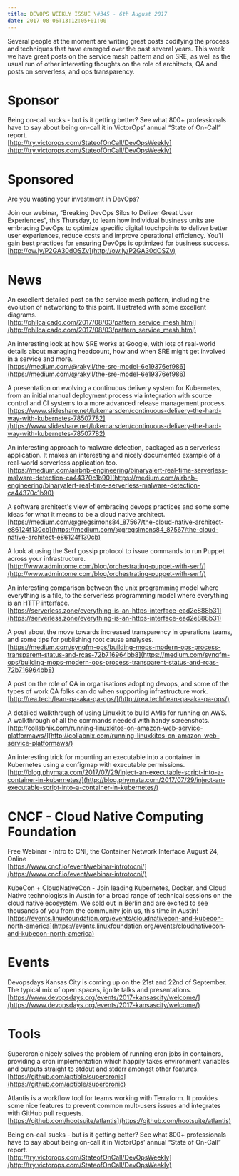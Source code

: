 ```yaml
---
title: DEVOPS WEEKLY ISSUE \#345 - 6th August 2017 
date: 2017-08-06T13:12:05+01:00
---
```


Several people at the moment are writing great posts codifying the process and techniques that have emerged over the past several years. This week we have great posts on the service mesh pattern and on SRE, as well as the usual run of other interesting thoughts on the role of architects, QA and posts on serverless, and ops transparency.


Sponsor
======

Being on-call sucks - but is it getting better? See what 800+ professionals have to say about being on-call it in VictorOps’ annual “State of On-Call” report.
<br>[http://try.victorops.com/StateofOnCall/DevOpsWeekly](http://try.victorops.com/StateofOnCall/DevOpsWeekly)


Sponsored
========

Are you wasting your investment in DevOps?

Join our webinar, “Breaking DevOps Silos to Deliver Great User Experiences”, this Thursday, to learn how individual business units are embracing DevOps to optimize specific digital touchpoints to deliver better user experiences, reduce costs and improve operational efficiency. You’ll gain best practices for ensuring DevOps is optimized for business success.
<br>[http://ow.ly/P2GA30dOSZv](http://ow.ly/P2GA30dOSZv)


News
====

An excellent detailed post on the service mesh pattern, including the evolution of networking to this point. Illustrated with some excellent diagrams.
<br>[http://philcalcado.com/2017/08/03/pattern_service_mesh.html](http://philcalcado.com/2017/08/03/pattern_service_mesh.html)


An interesting look at how SRE works at Google, with lots of real-world details about managing headcount, how and when SRE might get involved in a service and more.
<br>[https://medium.com/@rakyll/the-sre-model-6e19376ef986](https://medium.com/@rakyll/the-sre-model-6e19376ef986)


A presentation on evolving a continuous delivery system for Kubernetes, from an initial manual deployment process via integration with source control and CI systems to a more advanced release management process.
<br>[https://www.slideshare.net/lukemarsden/continuous-delivery-the-hard-way-with-kubernetes-78507782](https://www.slideshare.net/lukemarsden/continuous-delivery-the-hard-way-with-kubernetes-78507782)


An interesting approach to malware detection, packaged as a serverless application. It makes an interesting and nicely documented example of a real-world serverless application too.
<br>[https://medium.com/airbnb-engineering/binaryalert-real-time-serverless-malware-detection-ca44370c1b90](https://medium.com/airbnb-engineering/binaryalert-real-time-serverless-malware-detection-ca44370c1b90)


A software architect's view of embracing devops practices and some some ideas for what it means to be a cloud native architect.
<br>[https://medium.com/@gregsimons84_87567/the-cloud-native-architect-e86124f130cb](https://medium.com/@gregsimons84_87567/the-cloud-native-architect-e86124f130cb)


A look at using the Serf gossip protocol to issue commands to run Puppet across your infrastructure.
<br>[http://www.admintome.com/blog/orchestrating-puppet-with-serf/](http://www.admintome.com/blog/orchestrating-puppet-with-serf/)


An interesting comparison between the unix programming model where everything is a file, to the serverless programming model where everything is an HTTP interface.
<br>[https://serverless.zone/everything-is-an-https-interface-ead2e888b31](https://serverless.zone/everything-is-an-https-interface-ead2e888b31)


A post about the move towards increased transparency in operations teams, and some tips for publishing root cause analyses.
<br>[https://medium.com/synqfm-ops/building-mops-modern-ops-process-transparent-status-and-rcas-72b716964bb8](https://medium.com/synqfm-ops/building-mops-modern-ops-process-transparent-status-and-rcas-72b716964bb8)


A post on the role of QA in organisations adopting devops, and some of the types of work QA folks can do when supporting infrastructure work.
<br>[http://rea.tech/lean-qa-aka-qa-ops/](http://rea.tech/lean-qa-aka-qa-ops/)


A detailed walkthrough of using Linuxkit to build AMIs for running on AWS. A walkthrough of all the commands needed with handy screenshots.
<br>[http://collabnix.com/running-linuxkitos-on-amazon-web-service-platformaws/](http://collabnix.com/running-linuxkitos-on-amazon-web-service-platformaws/)


An interesting trick for mounting an executable into a container in Kubernetes using a configmap with executable permissions.
<br>[http://blog.phymata.com/2017/07/29/inject-an-executable-script-into-a-container-in-kubernetes/](http://blog.phymata.com/2017/07/29/inject-an-executable-script-into-a-container-in-kubernetes/)


CNCF - Cloud Native Computing Foundation
====

Free Webinar - Intro to CNI, the Container Network Interface
August 24, Online
<br>[https://www.cncf.io/event/webinar-introtocni/](https://www.cncf.io/event/webinar-introtocni/)


KubeCon + CloudNativeCon - Join leading Kubernetes, Docker, and Cloud Native technologists in Austin for a broad range of technical sessions on the cloud native ecosystem. We sold out in Berlin and are excited to see thousands of you from the community join us, this time in Austin!
<br>[https://events.linuxfoundation.org/events/cloudnativecon-and-kubecon-north-america](https://events.linuxfoundation.org/events/cloudnativecon-and-kubecon-north-america)


Events
======

Devopsdays Kansas City is coming up on the 21st and 22nd of September. The typical mix of open spaces, ignite talks and presentations.
<br>[https://www.devopsdays.org/events/2017-kansascity/welcome/](https://www.devopsdays.org/events/2017-kansascity/welcome/)


Tools
=====

Supercronic nicely solves the problem of running cron jobs in containers, providing a cron implementation which happily takes environment variables and outputs straight to stdout and stderr amongst other features.
<br>[https://github.com/aptible/supercronic](https://github.com/aptible/supercronic)


Atlantis is a workflow tool for teams working with Terraform. It provides some nice features to prevent common mult-users issues and integrates with GitHub pull requests.
<br>[https://github.com/hootsuite/atlantis](https://github.com/hootsuite/atlantis)



Being on-call sucks - but is it getting better? See what 800+ professionals have to say about being on-call it in VictorOps’ annual “State of On-Call” report.
<br>[http://try.victorops.com/StateofOnCall/DevOpsWeekly](http://try.victorops.com/StateofOnCall/DevOpsWeekly)




